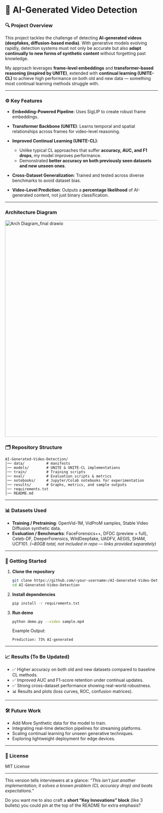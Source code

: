 # 📌 AI-Generated Video Detection

### 🔍 Project Overview

This project tackles the challenge of detecting **AI-generated videos (deepfakes, diffusion-based media)**. With generative models evolving rapidly, detection systems must not only be accurate but also **adapt continually to new forms of synthetic content** without forgetting past knowledge.

My approach leverages **frame-level embeddings** and **transformer-based reasoning (inspired by UNITE)**, extended with **continual learning (UNITE-CL)** to achieve high performance on both old and new data — something most continual learning methods struggle with.

---

### ⚙️ Key Features

* **Embedding-Powered Pipeline**: Uses SigLIP to create robust frame embeddings.
* **Transformer Backbone (UNITE)**: Learns temporal and spatial relationships across frames for video-level reasoning.
* **Improved Continual Learning (UNITE-CL)**:

  * Unlike typical CL approaches that suffer **accuracy, AUC, and F1 drops**, my model improves performance.
  * Demonstrated **better accuracy on both previously seen datasets and new unseen ones**.
* **Cross-Dataset Generalization**: Trained and tested across diverse benchmarks to avoid dataset bias.
* **Video-Level Prediction**: Outputs a **percentage likelihood** of AI-generated content, not just binary classification.

---

### Architecture Diagram


<img width="1632" height="711" alt="Arch Diagram_final drawio" src="https://github.com/user-attachments/assets/968b201a-5792-4dad-9885-8cd5060e915b" />


### 🗂️ Repository Structure

```
AI-Generated-Video-Detection/
│── data/          # manifests
│── models/        # UNITE & UNITE-CL implementations
│── train/         # Training scripts
│── eval/          # Evaluation scripts & metrics
│── notebooks/     # Jupyter/Colab notebooks for experimentation
│── results/       # Graphs, metrics, and sample outputs
│── requirements.txt
│── README.md
```

---

### 📊 Datasets Used

* **Training / Pretraining**: OpenVid-1M, VidProM samples, Stable Video Diffusion synthetic data.
* **Evaluation / Benchmarks**: FaceForensics++, DFDC (preview + full), Celeb-DF, DeeperForensics, WildDeepfake, UADFV, AEGIS, SHAM, UCF101.
  *(~80GB total, not included in repo — links provided separately)*

---

### 🚀 Getting Started

1. **Clone the repository**

   ```bash
   git clone https://github.com/<your-username>/AI-Generated-Video-Detection.git
   cd AI-Generated-Video-Detection
   ```

2. **Install dependencies**

   ```bash
   pip install -r requirements.txt
   ```

3. **Run demo**

   ```bash
   python demo.py --video sample.mp4
   ```

   Example Output:

   ```
   Prediction: 73% AI-generated
   ```

---

### 📈 Results (To Be Updated)

* ✅ Higher accuracy on both old and new datasets compared to baseline CL methods.
* ✅ Improved AUC and F1-score retention under continual updates.
* ✅ Strong cross-dataset performance showing real-world robustness.
* 📊 Results and plots (loss curves, ROC, confusion matrices).

---

### 🛠️ Future Work

* Add More Synthetic data for the model to train.
* Integrating real-time detection pipelines for streaming platforms.
* Scaling continual learning for unseen generative techniques.
* Exploring lightweight deployment for edge devices.

---

### 📜 License

MIT License

---

This version tells interviewers at a glance: *“This isn’t just another implementation; it solves a known problem (CL accuracy drop) and beats expectations.”*

Do you want me to also craft a **short “Key Innovations” block** (like 3 bullets) you could pin at the top of the README for extra emphasis?
